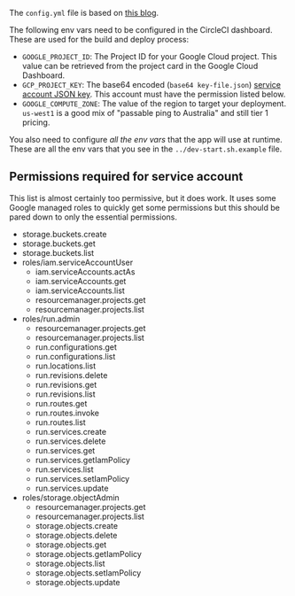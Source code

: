 The `config.yml` file is based on [this
blog](https://circleci.com/blog/using-circleci-workflows-to-replicate-docker-hub-automated-builds/).

The following env vars need to be configured in the CircleCI dashboard. These
are used for the build and deploy process:
  - `GOOGLE_PROJECT_ID`: The Project ID for your Google Cloud project. This
       value can be retrieved from the project card in the Google Cloud Dashboard.
  - `GCP_PROJECT_KEY`: The base64 encoded (`base64 key-file.json`) [service
       account JSON
       key](https://cloud.google.com/iam/docs/creating-managing-service-account-keys).
       This account must have the permission listed below.
  - `GOOGLE_COMPUTE_ZONE`: The value of the region to target your deployment.
      `us-west1` is a good mix of "passable ping to Australia" and still tier 1
      pricing.

You also need to configure *all the env vars* that the app will use at runtime.
These are all the env vars that you see in the `../dev-start.sh.example` file.

## Permissions required for service account
This list is almost certainly too permissive, but it does work. It uses some
Google managed roles to quickly get some permissions but this should be pared
down to only the essential permissions.

  - storage.buckets.create
  - storage.buckets.get
  - storage.buckets.list
  - roles/iam.serviceAccountUser
    - iam.serviceAccounts.actAs
    - iam.serviceAccounts.get
    - iam.serviceAccounts.list
    - resourcemanager.projects.get
    - resourcemanager.projects.list
  - roles/run.admin
    - resourcemanager.projects.get
    - resourcemanager.projects.list
    - run.configurations.get
    - run.configurations.list
    - run.locations.list
    - run.revisions.delete
    - run.revisions.get
    - run.revisions.list
    - run.routes.get
    - run.routes.invoke
    - run.routes.list
    - run.services.create
    - run.services.delete
    - run.services.get
    - run.services.getIamPolicy
    - run.services.list
    - run.services.setIamPolicy
    - run.services.update
  - roles/storage.objectAdmin
    - resourcemanager.projects.get
    - resourcemanager.projects.list
    - storage.objects.create
    - storage.objects.delete
    - storage.objects.get
    - storage.objects.getIamPolicy
    - storage.objects.list
    - storage.objects.setIamPolicy
    - storage.objects.update
